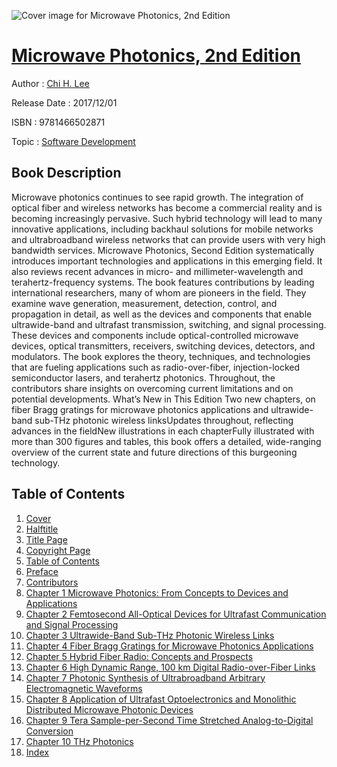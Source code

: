![Cover image for Microwave Photonics, 2nd Edition](https://imgdetail.ebookreading.net/cover/cover/software_development/EB9781466502871.jpg)

[Microwave Photonics, 2nd Edition](https://ebookreading.net/view/book/Microwave+Photonics%2C+2nd+Edition-EB9781466502871_1.html "Microwave Photonics, 2nd Edition")
====================================================================================================================

Author : [Chi H. Lee](https://ebookreading.net/search/author/Chi+H.+Lee)

Release Date : 2017/12/01

ISBN : 9781466502871

Topic : [Software Development](https://ebookreading.net/search/category/software-development)

Book Description
-----------------

Microwave photonics continues to see rapid growth. The integration of optical fiber and wireless networks has become a commercial reality and is becoming increasingly pervasive. Such hybrid technology will lead to many innovative applications, including backhaul solutions for mobile networks and ultrabroadband wireless networks that can provide users with very high bandwidth services. Microwave Photonics, Second Edition systematically introduces important technologies and applications in this emerging field. It also reviews recent advances in micro- and millimeter-wavelength and terahertz-frequency systems.
The book features contributions by leading international researchers, many of whom are pioneers in the field. They examine wave generation, measurement, detection, control, and propagation in detail, as well as the devices and components that enable ultrawide-band and ultrafast transmission, switching, and signal processing. These devices and components include optical-controlled microwave devices, optical transmitters, receivers, switching devices, detectors, and modulators. The book explores the theory, techniques, and technologies that are fueling applications such as radio-over-fiber, injection-locked semiconductor lasers, and terahertz photonics. Throughout, the contributors share insights on overcoming current limitations and on potential developments.
What’s New in This Edition
Two new chapters, on fiber Bragg gratings for microwave photonics applications and ultrawide-band sub-THz photonic wireless linksUpdates throughout, reflecting advances in the fieldNew illustrations in each chapterFully illustrated with more than 300 figures and tables, this book offers a detailed, wide-ranging overview of the current state and future directions of this burgeoning technology. 
              
Table of Contents
-----------------

1. [Cover](https://ebookreading.net/view/book/Microwave+Photonics%2C+2nd+Edition-EB9781466502871_1.html)
1. [Halftitle](https://ebookreading.net/view/book/Microwave+Photonics%2C+2nd+Edition-EB9781466502871_2.html)
1. [Title Page](https://ebookreading.net/view/book/Microwave+Photonics%2C+2nd+Edition-EB9781466502871_3.html)
1. [Copyright Page](https://ebookreading.net/view/book/Microwave+Photonics%2C+2nd+Edition-EB9781466502871_4.html)
1. [Table of Contents](https://ebookreading.net/view/book/Microwave+Photonics%2C+2nd+Edition-EB9781466502871_5.html)
1. [Preface](https://ebookreading.net/view/book/Microwave+Photonics%2C+2nd+Edition-EB9781466502871_6.html)
1. [Contributors](https://ebookreading.net/view/book/Microwave+Photonics%2C+2nd+Edition-EB9781466502871_7.html)
1. [Chapter 1 Microwave Photonics: From Concepts to Devices and Applications](https://ebookreading.net/view/book/Microwave+Photonics%2C+2nd+Edition-EB9781466502871_8.html)
1. [Chapter 2 Femtosecond All-Optical Devices for Ultrafast Communication and Signal Processing](https://ebookreading.net/view/book/Microwave+Photonics%2C+2nd+Edition-EB9781466502871_9.html)
1. [Chapter 3 Ultrawide-Band Sub-THz Photonic Wireless Links](https://ebookreading.net/view/book/Microwave+Photonics%2C+2nd+Edition-EB9781466502871_10.html)
1. [Chapter 4 Fiber Bragg Gratings for Microwave Photonics Applications](https://ebookreading.net/view/book/Microwave+Photonics%2C+2nd+Edition-EB9781466502871_11.html)
1. [Chapter 5 Hybrid Fiber Radio: Concepts and Prospects](https://ebookreading.net/view/book/Microwave+Photonics%2C+2nd+Edition-EB9781466502871_12.html)
1. [Chapter 6 High Dynamic Range, 100 km Digital Radio-over-Fiber Links](https://ebookreading.net/view/book/Microwave+Photonics%2C+2nd+Edition-EB9781466502871_13.html)
1. [Chapter 7 Photonic Synthesis of Ultrabroadband Arbitrary Electromagnetic Waveforms](https://ebookreading.net/view/book/Microwave+Photonics%2C+2nd+Edition-EB9781466502871_14.html)
1. [Chapter 8 Application of Ultrafast Optoelectronics and Monolithic Distributed Microwave Photonic Devices](https://ebookreading.net/view/book/Microwave+Photonics%2C+2nd+Edition-EB9781466502871_15.html)
1. [Chapter 9 Tera Sample-per-Second Time Stretched Analog-to-Digital Conversion](https://ebookreading.net/view/book/Microwave+Photonics%2C+2nd+Edition-EB9781466502871_16.html)
1. [Chapter 10 THz Photonics](https://ebookreading.net/view/book/Microwave+Photonics%2C+2nd+Edition-EB9781466502871_17.html)
1. [Index](https://ebookreading.net/view/book/Microwave+Photonics%2C+2nd+Edition-EB9781466502871_18.html)
